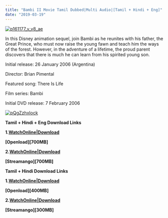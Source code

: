 ```yaml
---
title: "Bambi II Movie Tamil Dubbed|Multi Audio|[Tamil + Hindi + Eng]"
date: "2019-03-19"
---
```


[![p161177_v_v8_ae](https://www.gstatic.com/tv/thumb/v22vodart/161177/p161177_v_v8_ae.jpg "p161177_v_v8_ae")](http://www.gstatic.com/tv/thumb/v22vodart/161177/p161177_v_v8_ae.jpg)

In this Disney animation sequel, join Bambi as he reunites with his father, the Great Prince, who must now raise the young fawn and teach him the ways of the forest. However, in the adventure of a lifetime, the proud parent discovers that there is much he can learn from his spirited young son.

Initial release: 26 January 2006 (Argentina)

Director: Brian Pimental

Featured song: There Is Life

Film series: Bambi

Initial DVD release: 7 February 2006

  

[![pQgZzhxIock](https://thumb.oloadcdn.net/splash/sMX07u1d2Yk/pQgZzhxIock.jpg "pQgZzhxIock")](http://ay.gy/18684261/_eaHR0cHM6Ly9vcGVubG9hZC5jby9mL3NNWDA3dTFkMllrL3d3dy5UYW1pbFJvY2tlcnMudG9fLV9CYW1iaV8yXyUyODIwMDYlMjklNUJCRC1SaXBfLV8lNUJUYW1pbF8lMkJfSGluZGklNURfLV94MjY0Xy1fNDAwTUIlNUQubWt2Lm1wNA==)  

**Tamil + Hindi + Eng Download Links**

**1.[WatchOnline|Download](http://ay.gy/18684261/_eaHR0cHM6Ly9vcGVubG9hZC5jby9mL3I4b1RYbXAtdU5ZL3d3dy5UYW1pbFJvY2tlcnMudG9fLV9CYW1iaV8yXyUyODIwMDYlMjklNUIxMDgwcF8tX0JELVJpcF8tXyU1QlRhbWlsXyUyQl9IaW5kaV8lMkJfRW5nJTVEXy1feDI2NF8tXzEuMkdCJTVELm1rdi5tcDQ=)**

**\[Openload\]\[700MB\]**

**2.[WatchOnline|Download](http://ay.gy/18684261/_eaHR0cHM6Ly9zdHJlYW1hbmdvLmNvbS9mL3RwcGRkZmRha2FjdGVtcGQvd3d3X1RhbWlsY2FydG9vbnR2X2Jsb2dzcG90X2NvbS1fQmFtYmlfMl8yMDA2XzEwODBwXy1fQkQtUmlwXy1fVGFtaWxfSGluZGlfRW5nXy1feDI2NF8tXzFfMkdCX21rdl9tcDQ=)**

**\[Streamango\]\[700MB\]**

**Tamil + Hindi Download Links**

**1.[WatchOnline|Download](http://ay.gy/18684261/_eaHR0cHM6Ly9vcGVubG9hZC5jby9mL3NNWDA3dTFkMllrL3d3dy5UYW1pbFJvY2tlcnMudG9fLV9CYW1iaV8yXyUyODIwMDYlMjklNUJCRC1SaXBfLV8lNUJUYW1pbF8lMkJfSGluZGklNURfLV94MjY0Xy1fNDAwTUIlNUQubWt2Lm1wNA==)**

**\[Openload\]\[400MB\]**

**2.[WatchOnline|Download](http://ay.gy/18684261/_eaHR0cHM6Ly9zdHJlYW1hbmdvLmNvbS9mL21uZXRrYWJmbGxscHJ0cXIvd3d3X1RhbWlsY2FydG9vbnR2X2Jsb2dzcG90X2NvbS1fQmFtYmlfMl8yMDA2X0JELVJpcF8tX1RhbWlsX0hpbmRpXy1feDI2NF8tXzQwME1CX21rdl9tcDQ=)**

**\[Streamango\]\[300MB\]**
